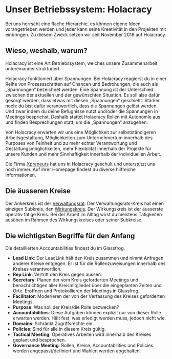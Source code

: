 # Unser Betriebssystem: Holacracy

Bei uns herrscht eine flache Hierarchie, es können eigene Ideen vorangetrieben werden und jeder kann seine Kreativität in den Projekten mit einbringen. Zu diesem Zweck setzen wir seit November 2018 auf Holacracy.


## Wieso, weshalb, warum?

Holacracy ist eine Art Betriebssystem, welches unsere Zusammenarbeit untereinander strukturiert.

Holacracy funktioniert über Spannungen. Bei Holacracy reagierst du in einer Reihe von Prozessschritten auf Chancen und Bedrohungen, die auch als „Spannungen“ bezeichnet werden. Eine Spannung ist der Unterschied zwischen der aktuellen und der gewünschten Situation. Es soll also dafür gesorgt werden, dass etwas mit diesen „Spannungen“ geschieht. Stärker noch: du bist dafür verantwortlich, dass die Spannungen gelöst werden. Und zwar indem du deine Befugnisse nutzt und/oder die Spannungen in Meetings besprichst. Deshalb stattet Holacracy Rollen mit Autonomie aus und finden Besprechungen statt, um die „Spannungen“ anzugehen.

Von Holacracy erwarten wir uns eine Möglichkeit zur selbstständigeren Arbeitsgestaltung, Möglichkeiten zum Unternehmertum innerhalb des Purposes von Feinheit und zu mehr echter Verantwortung und Gestaltungsmöglichkeiten, mehr Flexibilität innerhalb der Projekte für unsere Kunden und mehr Sinnhaftigkeit innerhalb der individuellen Arbeit.

Die Firma [Xpreneurs](https://xpreneurs.co/holacracy/) hat uns in Holacracy geschult und unterstützt uns noch immer. Auf ihrer Homepage findest du diverse hilfreiche Informationen.


## Die äusseren Kreise

Der Ankerkreis ist der [Verwaltungsrat](https://de.glassfrog.com/organizations/15492/orgnav/roles/11083947). Der Verwaltungsrats-Kreis hat einen einzigen Subkreis, den [Wirkungskreis](https://de.glassfrog.com/organizations/15492/orgnav/roles/11084007/overview). Der Wirkungskreis ist der äusserste operativ tätige Kreis. Bei der Arbeit im Alltag wirst du meistens Tätigkeiten ausüben im Rahmen des Wirkungskreises oder seiner Subkreise.


## Die wichtigsten Begriffe für den Anfang

Die detaillierten Accountabilities findest du im Glassfrog.

* **Lead Link**: Der LeadLink hält den Kreis zusammen und nimmt Anfragen anderer Kreise entgegen. Er ist für die Rollenzuweisungen innerhalb des Kreises verantwortlich.
* **Rep Link**: Vertritt den Kreis gegen aussen.
* **Secretary**: Planen der vom Kreis geforderten Meetings und benachrichtigen aller Kreismitglieder über die eingeplanten Zeiten und Orte. Eröffnen und Protokollieren der Meetings in Glassfrog.
* **Facilitator**: Moderieren der von der Verfassung des Kreises geforderten Meetings.
* **Purpose**: Was soll der Kreis/die Rolle bezwecken?
* **Accountabilities**: Diese Aufgaben können explizit nur von dieser Rolle erwarten werden. Hält fest, was erledigt werden muss, jedoch nicht wie.
* **Domains**: Schränkt Zugriffsrechte ein.
* **Policies**: Sind für alle in diesem Kreis gültig.
* **Tactical Meeting**: Operatives Arbeiten wird innerhalb des Kreises geplant und besprochen.
* **Governance Meeting**: Rollen, Kreise, Accountabilities und Policies werden angepasst/definiert und Wahlen werden abgehalten.
